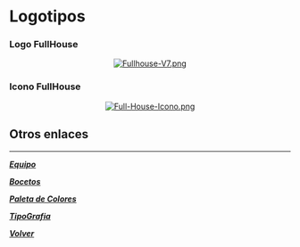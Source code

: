 # Logotipos 

### Logo FullHouse
<center>

[![Fullhouse-V7.png](https://i.postimg.cc/KjMT0gJz/Fullhouse-V7.png)](https://postimg.cc/8fTs5s8Q)

</center>

### Icono FullHouse

<center>

[![Full-House-Icono.png](https://i.postimg.cc/HxK50t0R/Full-House-Icono.png)](https://postimg.cc/VrqdmnVW)

</center>



## __Otros enlaces__
___


[***Equipo***](https://github.com/jerebustos/Grupo-7-FullHouse/blob/master/Equipo.md)

[***Bocetos***](https://github.com/jerebustos/Grupo-7-FullHouse/blob/master/Dise%C3%B1o/bocetos.md)

[***Paleta de Colores***](https://github.com/jerebustos/Grupo-7-FullHouse/blob/master/Dise%C3%B1o/Colores.md)

[***TipoGrafia***](https://github.com/jerebustos/Grupo-7-FullHouse/blob/master/Dise%C3%B1o/tipografia.md)

[***Volver***](https://github.com/jerebustos/Grupo-7-FullHouse)

